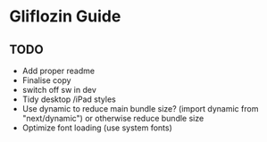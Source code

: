 # Gliflozin Guide

## TODO

- Add proper readme
- Finalise copy
- switch off sw in dev
- Tidy desktop /iPad styles
- Use dynamic to reduce main bundle size? (import dynamic from "next/dynamic") or otherwise reduce bundle size
- Optimize font loading (use system fonts)
